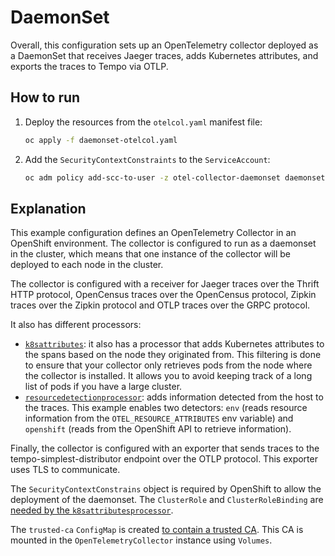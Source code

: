 # DaemonSet

Overall, this configuration sets up an OpenTelemetry collector deployed as a DaemonSet that receives Jaeger traces, adds Kubernetes attributes, and exports the traces to Tempo via OTLP.

## How to run
1. Deploy the resources from the `otelcol.yaml` manifest file:
    ```sh
    oc apply -f daemonset-otelcol.yaml
    ```
1. Add the `SecurityContextConstraints` to the `ServiceAccount`:
    ```sh
    oc adm policy add-scc-to-user -z otel-collector-daemonset daemonset-with-hostport -n otel-collector-example
    ```

## Explanation
This example configuration defines an OpenTelemetry Collector in an OpenShift environment. The collector is configured to run as a daemonset in the cluster, which means that one instance of the collector will be deployed to each node in the cluster.

The collector is configured with a receiver for Jaeger traces over the Thrift HTTP protocol, OpenCensus traces over the OpenCensus protocol, Zipkin traces over the Zipkin protocol and OTLP traces over the GRPC protocol.

It also has different processors:
* [`k8sattributes`](https://github.com/open-telemetry/opentelemetry-collector-contrib/tree/main/processor/k8sattributesprocessor): it also has a processor that adds Kubernetes attributes to the spans based on the node they originated from. This filtering is done to ensure that your collector only retrieves pods from the node where the collector is installed. It allows you to avoid keeping track of a long list of pods if you have a large cluster.
* [`resourcedetectionprocessor`]((https://github.com/open-telemetry/opentelemetry-collector-contrib/tree/main/processor/resourcedetectionprocessor)): adds information detected from the host to the traces. This example enables two detectors: `env` (reads resource information from the `OTEL_RESOURCE_ATTRIBUTES` env variable) and `openshift` (reads from the OpenShift API to retrieve information).

Finally, the collector is configured with an exporter that sends traces to the tempo-simplest-distributor endpoint over the OTLP protocol. This exporter uses TLS to communicate.

The `SecurityContextConstrains` object is required by OpenShift to allow the deployment of the daemonset. The `ClusterRole` and `ClusterRoleBinding` are [needed by the `k8sattributesprocessor`](https://github.com/open-telemetry/opentelemetry-collector-contrib/tree/main/processor/k8sattributesprocessor#role-based-access-control).

The `trusted-ca` `ConfigMap` is created [to contain a trusted CA](https://docs.openshift.com/container-platform/4.12/networking/configuring-a-custom-pki.html#certificate-injection-using-operators_configuring-a-custom-pki). This CA is mounted in the `OpenTelemetryCollector` instance using `Volumes`.
